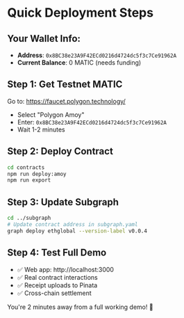# Quick Deployment Steps

## Your Wallet Info:
- **Address**: `0x8BC38e23A9F42ECd0216d4724dc5f3c7Ce91962A`
- **Current Balance**: 0 MATIC (needs funding)

## Step 1: Get Testnet MATIC
Go to: https://faucet.polygon.technology/
- Select "Polygon Amoy"
- Enter: `0x8BC38e23A9F42ECd0216d4724dc5f3c7Ce91962A`
- Wait 1-2 minutes

## Step 2: Deploy Contract
```bash
cd contracts
npm run deploy:amoy
npm run export
```

## Step 3: Update Subgraph
```bash
cd ../subgraph
# Update contract address in subgraph.yaml
graph deploy ethglobal --version-label v0.0.4
```

## Step 4: Test Full Demo
- ✅ Web app: http://localhost:3000
- ✅ Real contract interactions
- ✅ Receipt uploads to Pinata
- ✅ Cross-chain settlement

You're 2 minutes away from a full working demo! 🚀